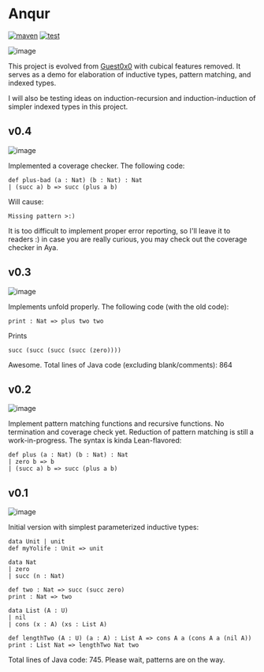 # Anqur

[![maven]](https://repo1.maven.org/maven2/org/aya-prover/anqur/base/)
[![test](https://github.com/ice1000/anqur/actions/workflows/gradle-check.yml/badge.svg)](https://github.com/ice1000/anqur/actions/workflows/gradle-check.yml)

![image](https://user-images.githubusercontent.com/16398479/187799888-e873abef-d459-41a7-85ed-77977cb0da01.png)

[maven]: https://img.shields.io/maven-central/v/org.aya-prover.anqur/cli
[Guest0x0]: https://github.com/ice1000/Guest0x0

This project is evolved from [Guest0x0] with cubical features removed. It serves as a demo for elaboration of inductive types, pattern matching, and indexed types.

I will also be testing ideas on induction-recursion and induction-induction of simpler indexed types in this project.

## v0.4

![image](https://user-images.githubusercontent.com/16398479/190531305-e6eadceb-b402-4544-8404-7de292c78e36.png)

Implemented a coverage checker. The following code:

```
def plus-bad (a : Nat) (b : Nat) : Nat
| (succ a) b => succ (plus a b)
```

Will cause:

```
Missing pattern >:)
```

It is too difficult to implement proper error reporting, so I'll leave it to readers :) in case you are really curious, you may check out the coverage checker in Aya.

## v0.3

![image](https://user-images.githubusercontent.com/16398479/189470948-626d6669-bfb5-4da5-a079-a15ea605213d.png)

Implements unfold properly. The following code (with the old code):

```
print : Nat => plus two two
```

Prints

```
succ (succ (succ (succ (zero))))
```

Awesome. Total lines of Java code (excluding blank/comments): 864

## v0.2

![image](https://user-images.githubusercontent.com/16398479/188980798-baebf9ad-ebb0-444d-9f48-080920b3182a.png)

Implement pattern matching functions and recursive functions. No termination and coverage check yet. Reduction of pattern matching is still a work-in-progress. The syntax is kinda Lean-flavored:

```
def plus (a : Nat) (b : Nat) : Nat
| zero b => b
| (succ a) b => succ (plus a b)
```

## v0.1

![image](https://user-images.githubusercontent.com/16398479/188972426-80e0f1de-1da8-426e-b221-88cbd8ef16c7.png)

Initial version with simplest parameterized inductive types:

```
data Unit | unit
def myYolife : Unit => unit

data Nat
| zero
| succ (n : Nat)

def two : Nat => succ (succ zero)
print : Nat => two

data List (A : U)
| nil
| cons (x : A) (xs : List A)

def lengthTwo (A : U) (a : A) : List A => cons A a (cons A a (nil A))
print : List Nat => lengthTwo Nat two
```

Total lines of Java code: 745. Please wait, patterns are on the way.
